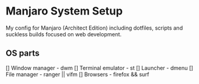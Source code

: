 # Manjaro System Setup 

My config for Manjaro (Architect Edition) including dotfiles, scripts and suckless builds focused on web development.

## OS parts

[] Window manager - dwm
[] Terminal emulator - st
[] Launcher - dmenu
[] File manager - ranger || vifm
[] Browsers - firefox && surf

